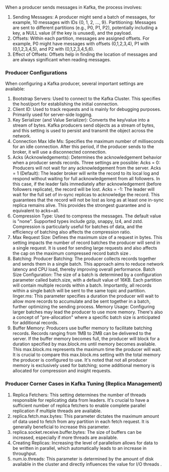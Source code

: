 When a producer sends messages in Kafka, the process involves:

   1. Sending Messages: A producer might send a batch of messages, for example, 10 messages with IDs {0, 1, 2, ..., 9}.
   Partitioning: Messages are sent to different partitions (e.g., P0, P1, P2), potentially including a key, a NULL value (if the key is unused), and the payload.
   2. Offsets: Within each partition, messages are assigned offsets. For example, P0 might have messages with offsets (0,1,2,3,4), P1 with (0,1,2,3,4,5), and P2 with (0,1,2,3,4,5,6).
   3. Effect of Offsets: Offsets help in finding the location of messages and are always significant when reading messages.
 
### Producer Configurations

When configuring a Kafka producer, several important settings are available:

   1. Bootstrap Servers:
       Used to connect to the Kafka Cluster.
       This specifies the host/port for establishing the initial connection.
   2. Client ID:
       Used to track requests and is mainly for debugging purposes.
       Primarily used for server-side logging.
   3. Key Serializer (and Value Serializer):
       Converts the key/value into a stream of bytes.
       Kafka producers send objects as a stream of bytes, and this setting is used to persist and transmit the object across the network.
   4. Connection Max Idle Ms:
       Specifies the maximum number of milliseconds for an idle connection.
       After this period, if the producer sends to the broker, it will use a disconnected connection.
   5. Acks (Acknowledgements):
       Determines the acknowledgement behavior when a producer sends records. Three settings are possible:
           Acks = 0: Producers will not wait for any acknowledgement from the server.
           Acks = 1 (Default): The leader broker will write the record to its local log and respond without waiting for full acknowledgement from all followers. In this case, if the leader fails immediately after acknowledgement (before followers replicate), the record will be lost.
           Acks = -1: The leader will wait for the full set of in-sync replicas to acknowledge the record. This guarantees that the record will not be lost as long as at least one in-sync replica remains alive. This provides the strongest guarantee and is equivalent to acks=all.
   6. Compression Type:
       Used to compress the messages.
       The default value is "none".
       Supported types include gzip, snappy, lz4, and zstd.
       Compression is particularly useful for batches of data, and the efficiency of batching also affects the compression ratio.
   7. Max Request Size:
       Defines the maximum size of a request in bytes.
       This setting impacts the number of record batches the producer will send in a single request.
       It is used for sending large requests and also affects the cap on the maximum compressed record batch size .
   8. Batching:
       Producer Batching: The producer collects records together and sends them in a single batch. This approach aims to reduce network latency and CPU load, thereby improving overall performance.
       Batch Size Configuration: The size of a batch is determined by a configuration parameter called batch.size, with a default value of 16KB. Each partition will contain multiple records within a batch. Importantly, all records within a single batch will be sent to the same topic and partition.
       linger.ms: This parameter specifies a duration the producer will wait to allow more records to accumulate and be sent together in a batch, further optimizing the sending process.
       Memory Usage: Configuring larger batches may lead the producer to use more memory. There's also a concept of "pre-allocation" where a specific batch size is anticipated for additional records.
   9. Buffer Memory:
       Producers use buffer memory to facilitate batching records.
       Records ranging from 1MB to 2MB can be delivered to the server.
       If the buffer memory becomes full, the producer will block for a duration specified by max.block.ms until memory becomes available. This max.block.ms represents the maximum time the producer will wait.
       It is crucial to compare this max.block.ms setting with the total memory the producer is configured to use.
       It's noted that not all producer memory is exclusively used for batching; some additional memory is allocated for compression and insight requests.

### Producer Corner Cases in Kafka Tuning (Replica Management)

   1. Replica Fetchers: This setting determines the number of threads responsible for replicating data from leaders. It's crucial to have a sufficient number of replica fetchers to enable complete parallel replication if multiple threads are available.
   2. replica.fetch.max.bytes: This parameter dictates the maximum amount of data used to fetch from any partition in each fetch request. It is generally beneficial to increase this parameter.
   3. replica.socket.receive.buffer.bytes: The size of buffers can be increased, especially if more threads are available.
   4. Creating Replicas: Increasing the level of parallelism allows for data to be written in parallel, which automatically leads to an increase in throughput.
   5. num.io.threads: This parameter is determined by the amount of disk available in the cluster and directly influences the value for I/O threads .
